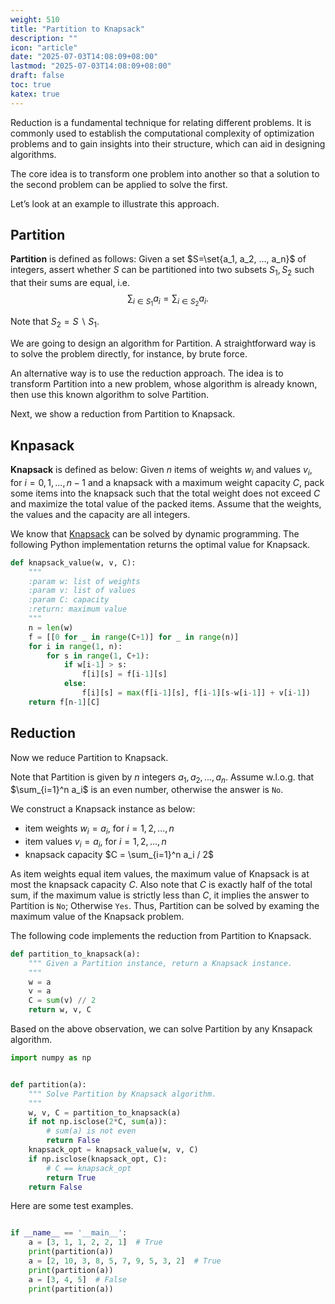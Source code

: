 ```yaml
---
weight: 510
title: "Partition to Knapsack"
description: ""
icon: "article"
date: "2025-07-03T14:08:09+08:00"
lastmod: "2025-07-03T14:08:09+08:00"
draft: false
toc: true
katex: true
---
```


Reduction is a fundamental technique for relating different problems. It is commonly used to establish the computational complexity of optimization problems and to gain insights into their structure, which can aid in designing algorithms.

The core idea is to transform one problem into another so that a solution to the second problem can be applied to solve the first.

Let’s look at an example to illustrate this approach. 

## Partition

**Partition** is defined as follows: Given a set $S=\set{a_1, a_2, ..., a_n}$ of integers, assert whether $S$ can be partitioned into two subsets $S_1, S_2$ such that their sums are equal, i.e. 
$$\sum_{i\in S_1} a_i = \sum_{i\in S_2} a_i.$$

Note that $S_2 = S \backslash S_1$.

We are going to design an algorithm for Partition. A straightforward way is to solve the problem directly, for instance, by brute force. 

An alternative way is to use the reduction approach. The idea is to transform Partition into a new problem, whose algorithm is already known, then use this known algorithm to solve Partition.

Next, we show a reduction from Partition to Knapsack.

## Knpasack

**Knapsack** is defined as below: Given $n$ items of weights $w_i$ and values $v_i$, for $i=0, 1, ..., n-1$ and a knapsack with a maximum weight capacity $C$, pack some items into the knapsack such that the total weight does not exceed $C$ and maximize the total value of the packed items. Assume that the weights, the values and the capacity are all integers.

We know that [Knapsack](docs/dynamic-programming/knapsack/) can be solved by dynamic programming. The following Python implementation returns the optimal value for Knapsack.

```python
def knapsack_value(w, v, C):
    """
    :param w: list of weights
    :param v: list of values
    :param C: capacity
    :return: maximum value
    """
    n = len(w)
    f = [[0 for _ in range(C+1)] for _ in range(n)]
    for i in range(1, n):
        for s in range(1, C+1):
            if w[i-1] > s:
                f[i][s] = f[i-1][s]
            else:
                f[i][s] = max(f[i-1][s], f[i-1][s-w[i-1]] + v[i-1])
    return f[n-1][C]
```

## Reduction

Now we reduce Partition to Knapsack.

Note that Partition is given by $n$ integers $a_1, a_2, ..., a_n$. Assume w.l.o.g. that $\sum_{i=1}^n a_i$ is an even number, otherwise the answer is `No`. 

We construct a Knapsack instance as below:

* item weights $w_i = a_i$, for $i = 1, 2, ..., n$
* item values $v_i = a_i$, for $i = 1, 2, ..., n$
* knapsack capacity $C = \sum_{i=1}^n a_i / 2$

As item weights equal item values, the maximum value of Knapsack is at most the knapsack capacity $C$. Also note that $C$ is exactly half of the total sum, if the maximum value is strictly less than $C$, it implies the answer to Partition is `No`; Otherwise `Yes`. Thus, Partition can be solved by examing the maximum value of the Knapsack problem.

The following code implements the reduction from Partition to Knapsack. 

```python
def partition_to_knapsack(a):
    """ Given a Partition instance, return a Knapsack instance.
    """
    w = a
    v = a
    C = sum(v) // 2
    return w, v, C
```

Based on the above observation, we can solve Partition by any Knsapack algorithm.

```python
import numpy as np


def partition(a):
    """ Solve Partition by Knapsack algorithm.
    """
    w, v, C = partition_to_knapsack(a)
    if not np.isclose(2*C, sum(a)):
        # sum(a) is not even
        return False
    knapsack_opt = knapsack_value(w, v, C)
    if np.isclose(knapsack_opt, C):
        # C == knapsack_opt
        return True
    return False
```

Here are some test examples.

```python

if __name__ == '__main__':
    a = [3, 1, 1, 2, 2, 1]  # True
    print(partition(a))
    a = [2, 10, 3, 8, 5, 7, 9, 5, 3, 2]  # True
    print(partition(a))
    a = [3, 4, 5]  # False
    print(partition(a))
```

